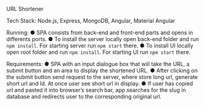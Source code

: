 URL Shortener 

Tech Stack: Node.js, Express, MongoDB, Angular, Material Angular

Running:
● SPA consists from back-end and front-end parts and opens in differents ports. 
● To install the server locally open back-end folder and run `npm install`. For starting server run `npm start` there. 
● To install UI locally open root folder and run `npm install`. For starting UI run `npm start` there. 

Requirements:
● SPA with an input dialogue box that will take the URL, a submit button and an area to display the shortened URL.
● After clicking on the submit button send request to the server, where store long url, generate short url and Id. At once user see short url in display.
● If user has copied url and pasted it into browser’s search bar, app searches for the slug in database and redirects user to the corresponding original url.



